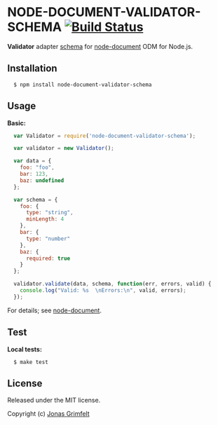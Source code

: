 # NODE-DOCUMENT-VALIDATOR-SCHEMA [![Build Status](https://secure.travis-ci.org/grimen/node-document-validator-schema.png)](http://travis-ci.org/grimen/node-document-validator-schema)

**Validator** adapter [schema](https://github.com/akidee/schema) for [node-document](https://github.com/grimen/node-document) ODM for Node.js.


## Installation

```shell
  $ npm install node-document-validator-schema
```


## Usage

**Basic:**

```javascript
  var Validator = require('node-document-validator-schema');

  var validator = new Validator();

  var data = {
    foo: "foo",
    bar: 123,
    baz: undefined
  };

  var schema = {
    foo: {
      type: "string",
      minLength: 4
    },
    bar: {
      type: "number"
    },
    baz: {
      required: true
    }
  };

  validator.validate(data, schema, function(err, errors, valid) {
    console.log("Valid: %s  \nErrors:\n", valid, errors);
  });
```

For details; see [node-document](https://github.com/grimen/node-document).


## Test

**Local tests:**

```shell
  $ make test
```


## License

Released under the MIT license.

Copyright (c) [Jonas Grimfelt](http://github.com/grimen)

